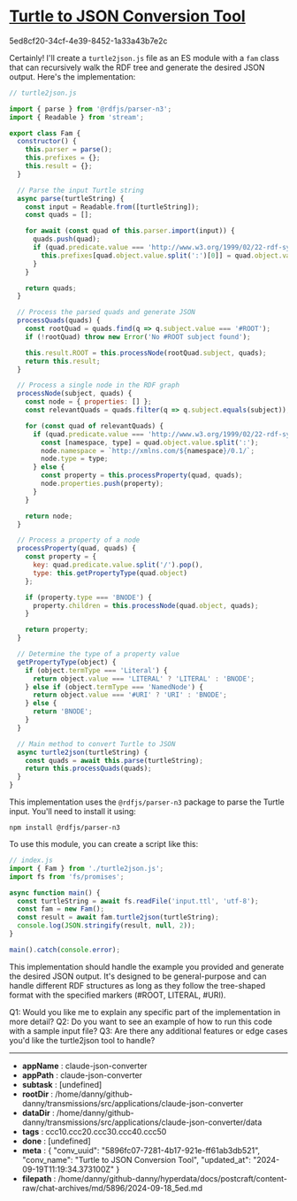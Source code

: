 # [Turtle to JSON Conversion Tool](https://claude.ai/chat/5896fc07-7281-4b17-921e-ff61ab3db521)

5ed8cf20-34cf-4e39-8452-1a33a43b7e2c

 Certainly! I'll create a `turtle2json.js` file as an ES module with a `fam` class that can recursively walk the RDF tree and generate the desired JSON output. Here's the implementation:

```javascript
// turtle2json.js

import { parse } from '@rdfjs/parser-n3';
import { Readable } from 'stream';

export class Fam {
  constructor() {
    this.parser = parse();
    this.prefixes = {};
    this.result = {};
  }

  // Parse the input Turtle string
  async parse(turtleString) {
    const input = Readable.from([turtleString]);
    const quads = [];

    for await (const quad of this.parser.import(input)) {
      quads.push(quad);
      if (quad.predicate.value === 'http://www.w3.org/1999/02/22-rdf-syntax-ns#type') {
        this.prefixes[quad.object.value.split(':')[0]] = quad.object.value.split(':')[1];
      }
    }

    return quads;
  }

  // Process the parsed quads and generate JSON
  processQuads(quads) {
    const rootQuad = quads.find(q => q.subject.value === '#ROOT');
    if (!rootQuad) throw new Error('No #ROOT subject found');

    this.result.ROOT = this.processNode(rootQuad.subject, quads);
    return this.result;
  }

  // Process a single node in the RDF graph
  processNode(subject, quads) {
    const node = { properties: [] };
    const relevantQuads = quads.filter(q => q.subject.equals(subject));

    for (const quad of relevantQuads) {
      if (quad.predicate.value === 'http://www.w3.org/1999/02/22-rdf-syntax-ns#type') {
        const [namespace, type] = quad.object.value.split(':');
        node.namespace = `http://xmlns.com/${namespace}/0.1/`;
        node.type = type;
      } else {
        const property = this.processProperty(quad, quads);
        node.properties.push(property);
      }
    }

    return node;
  }

  // Process a property of a node
  processProperty(quad, quads) {
    const property = {
      key: quad.predicate.value.split('/').pop(),
      type: this.getPropertyType(quad.object)
    };

    if (property.type === 'BNODE') {
      property.children = this.processNode(quad.object, quads);
    }

    return property;
  }

  // Determine the type of a property value
  getPropertyType(object) {
    if (object.termType === 'Literal') {
      return object.value === 'LITERAL' ? 'LITERAL' : 'BNODE';
    } else if (object.termType === 'NamedNode') {
      return object.value === '#URI' ? 'URI' : 'BNODE';
    } else {
      return 'BNODE';
    }
  }

  // Main method to convert Turtle to JSON
  async turtle2json(turtleString) {
    const quads = await this.parse(turtleString);
    return this.processQuads(quads);
  }
}
```

This implementation uses the `@rdfjs/parser-n3` package to parse the Turtle input. You'll need to install it using:

```
npm install @rdfjs/parser-n3
```

To use this module, you can create a script like this:

```javascript
// index.js
import { Fam } from './turtle2json.js';
import fs from 'fs/promises';

async function main() {
  const turtleString = await fs.readFile('input.ttl', 'utf-8');
  const fam = new Fam();
  const result = await fam.turtle2json(turtleString);
  console.log(JSON.stringify(result, null, 2));
}

main().catch(console.error);
```

This implementation should handle the example you provided and generate the desired JSON output. It's designed to be general-purpose and can handle different RDF structures as long as they follow the tree-shaped format with the specified markers (#ROOT, LITERAL, #URI).

Q1: Would you like me to explain any specific part of the implementation in more detail?
Q2: Do you want to see an example of how to run this code with a sample input file?
Q3: Are there any additional features or edge cases you'd like the turtle2json tool to handle?

---

* **appName** : claude-json-converter
* **appPath** : claude-json-converter
* **subtask** : [undefined]
* **rootDir** : /home/danny/github-danny/transmissions/src/applications/claude-json-converter
* **dataDir** : /home/danny/github-danny/transmissions/src/applications/claude-json-converter/data
* **tags** : ccc10.ccc20.ccc30.ccc40.ccc50
* **done** : [undefined]
* **meta** : {
  "conv_uuid": "5896fc07-7281-4b17-921e-ff61ab3db521",
  "conv_name": "Turtle to JSON Conversion Tool",
  "updated_at": "2024-09-19T11:19:34.373100Z"
}
* **filepath** : /home/danny/github-danny/hyperdata/docs/postcraft/content-raw/chat-archives/md/5896/2024-09-18_5ed.md